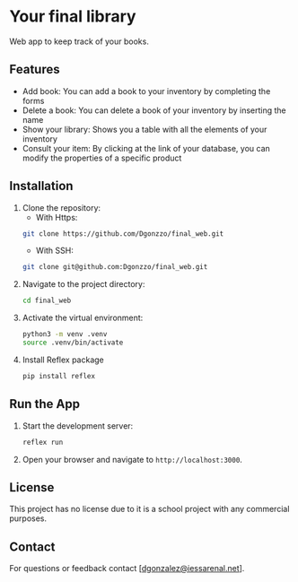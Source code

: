 # Your final library

Web app to keep track of your books.

## Features

- Add book: You can add a book to your inventory by completing the forms
- Delete a book: You can delete a book of your inventory by inserting the name
- Show your library: Shows you a table with all the elements of your inventory
- Consult your item: By clicking at the link of your database, you can modify the properties of a specific product

## Installation

1. Clone the repository:
    - With Https:
    ```bash
    git clone https://github.com/Dgonzzo/final_web.git
    ```
    - With SSH:
    ```bash
    git clone git@github.com:Dgonzzo/final_web.git
    ```
2. Navigate to the project directory:
    ```bash
    cd final_web
    ```
3. Activate the virtual environment:
    ```bash
    python3 -m venv .venv
    source .venv/bin/activate
    ```
4. Install Reflex package
    ```bash
    pip install reflex
    ```


## Run the App

1. Start the development server:
    ```bash
    reflex run
    ```
2. Open your browser and navigate to `http://localhost:3000`.

## License

This project has no license due to it is a school project with any commercial purposes.

## Contact

For questions or feedback contact [dgonzalez@iessarenal.net].
